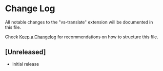# Change Log

All notable changes to the "vs-translate" extension will be documented in this file.

Check [Keep a Changelog](http://keepachangelog.com/) for recommendations on how to structure this file.

## [Unreleased]

- Initial release